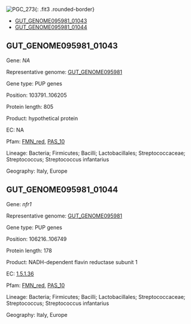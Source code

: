 ![PGC_273](../static/images/Clusters_figure/PGC_273.jpg){: .fit3 .rounded-border}

<ul id="myTab" class="nav nav-tabs">
  <li class="active">
        <a href="#tab1" data-toggle="tab">GUT_GENOME095981_01043</a>
  </li>
<li><a href="#tab2" data-toggle="tab">GUT_GENOME095981_01044</a></li>
</ul>

<div id="myTabContent" class="tab-content">
  <div class="tab-pane fade in active" id="tab1">

<h2 id="GUT_GENOME095981_01043">GUT_GENOME095981_01043</h2>
<p>Gene: <em>NA</em>
<p>Representative genome: <a href="https://www.ebi.ac.uk/metagenomics/genomes/MGYG-HGUT-01308">GUT_GENOME095981</a></p>
<p>Gene type: PUP genes</p>
<p>Position: 103791..106205</p>
<p>Protein length: 805</p>
<p>Product: hypothetical protein</p>
<p>EC: NA</p>
<p>Pfam: <a href="http://pfam.xfam.org/family/FMN_red">FMN_red</a>, <a href="http://pfam.xfam.org/family/PAS_10">PAS_10</a></p>
<p>Lineage: Bacteria; Firmicutes; Bacilli; Lactobacillales; Streptococcaceae; Streptococcus; Streptococcus infantarius</p>
<p>Geography: Italy, Europe</p>
  </div>

  <div class="tab-pane fade" id="tab2">

<h2 id="GUT_GENOME095981_01044">GUT_GENOME095981_01044</h2>
<p>Gene: <em>nfr1</em></p>
<p>Representative genome: <a href="https://www.ebi.ac.uk/metagenomics/genomes/MGYG-HGUT-01308">GUT_GENOME095981</a></p>
<p>Gene type: PUP genes</p>
<p>Position: 106216..106749</p>
<p>Protein length: 178</p>
<p>Product: NADH-dependent flavin reductase subunit 1</p>
<p>EC: <a href="https://www.brenda-enzymes.org/enzyme.php?ecno=1.5.1.36">1.5.1.36</a></p>
<p>Pfam: <a href="http://pfam.xfam.org/family/FMN_red">FMN_red</a>, <a href="http://pfam.xfam.org/family/PAS_10">PAS_10</a></p>
<p>Lineage: Bacteria; Firmicutes; Bacilli; Lactobacillales; Streptococcaceae; Streptococcus; Streptococcus infantarius</p>
<p>Geography: Italy, Europe</p>

  </div>
</div>
